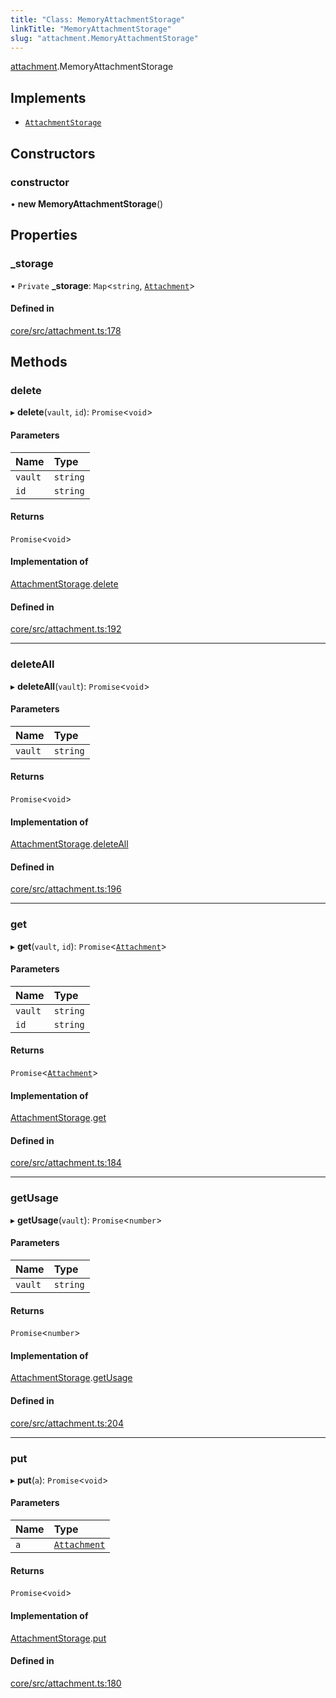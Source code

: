 ```yaml
---
title: "Class: MemoryAttachmentStorage"
linkTitle: "MemoryAttachmentStorage"
slug: "attachment.MemoryAttachmentStorage"
---
```


[attachment](../../modules/attachment).MemoryAttachmentStorage

## Implements

-   [`AttachmentStorage`](../../interfaces/attachment.AttachmentStorage)

## Constructors

### constructor

• **new MemoryAttachmentStorage**()

## Properties

### \_storage

• `Private` **\_storage**: `Map`<`string`,
[`Attachment`](../attachment.Attachment)\>

#### Defined in

[core/src/attachment.ts:178](https://github.com/padloc/padloc/blob/b00eb4fd/packages/core/src/attachment.ts#L178)

## Methods

### delete

▸ **delete**(`vault`, `id`): `Promise`<`void`\>

#### Parameters

| Name    | Type     |
| :------ | :------- |
| `vault` | `string` |
| `id`    | `string` |

#### Returns

`Promise`<`void`\>

#### Implementation of

[AttachmentStorage](../../interfaces/attachment.AttachmentStorage).[delete](../interfaces/attachment.AttachmentStorage.md#delete)

#### Defined in

[core/src/attachment.ts:192](https://github.com/padloc/padloc/blob/b00eb4fd/packages/core/src/attachment.ts#L192)

---

### deleteAll

▸ **deleteAll**(`vault`): `Promise`<`void`\>

#### Parameters

| Name    | Type     |
| :------ | :------- |
| `vault` | `string` |

#### Returns

`Promise`<`void`\>

#### Implementation of

[AttachmentStorage](../../interfaces/attachment.AttachmentStorage).[deleteAll](../interfaces/attachment.AttachmentStorage.md#deleteall)

#### Defined in

[core/src/attachment.ts:196](https://github.com/padloc/padloc/blob/b00eb4fd/packages/core/src/attachment.ts#L196)

---

### get

▸ **get**(`vault`, `id`): `Promise`<[`Attachment`](../attachment.Attachment)\>

#### Parameters

| Name    | Type     |
| :------ | :------- |
| `vault` | `string` |
| `id`    | `string` |

#### Returns

`Promise`<[`Attachment`](../attachment.Attachment)\>

#### Implementation of

[AttachmentStorage](../../interfaces/attachment.AttachmentStorage).[get](../interfaces/attachment.AttachmentStorage.md#get)

#### Defined in

[core/src/attachment.ts:184](https://github.com/padloc/padloc/blob/b00eb4fd/packages/core/src/attachment.ts#L184)

---

### getUsage

▸ **getUsage**(`vault`): `Promise`<`number`\>

#### Parameters

| Name    | Type     |
| :------ | :------- |
| `vault` | `string` |

#### Returns

`Promise`<`number`\>

#### Implementation of

[AttachmentStorage](../../interfaces/attachment.AttachmentStorage).[getUsage](../interfaces/attachment.AttachmentStorage.md#getusage)

#### Defined in

[core/src/attachment.ts:204](https://github.com/padloc/padloc/blob/b00eb4fd/packages/core/src/attachment.ts#L204)

---

### put

▸ **put**(`a`): `Promise`<`void`\>

#### Parameters

| Name | Type                                     |
| :--- | :--------------------------------------- |
| `a`  | [`Attachment`](../attachment.Attachment) |

#### Returns

`Promise`<`void`\>

#### Implementation of

[AttachmentStorage](../../interfaces/attachment.AttachmentStorage).[put](../interfaces/attachment.AttachmentStorage.md#put)

#### Defined in

[core/src/attachment.ts:180](https://github.com/padloc/padloc/blob/b00eb4fd/packages/core/src/attachment.ts#L180)
